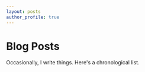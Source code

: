 ```yaml
---
layout: posts
author_profile: true
---
```


# Blog Posts

Occasionally, I write things.  Here's a chronological list.
